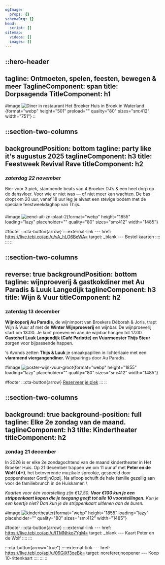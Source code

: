 ```yaml
---
ogImage:
  props: {}
schemaOrg: {}
head:
  script: []
sitemap:
  videos: []
  images: []
---
```


::hero-header
---
tagline: Ontmoeten, spelen, feesten, bewegen & meer
TaglineComponent: span
title: Dorpsagenda
TitleComponent: h1
---
#image
![Diner in restaurant Het Broeker Huis in Broek in Waterland](/broeker-huiskamer-diner-volle-eetzaal-licht-hout-warm.jpg){format="webp" height="501" preload="" quality="80" sizes="sm:412" width="751"}
::

::section-two-columns
---
backgroundPosition: bottom
tagline: party like it's augustus 2025
taglineComponent: h3
title: Feestweek Revival Rave
titleComponent: h2
---
### ***zaterdag 22 november***

Bier voor 3 piek, stampende beats van 4 Broeker DJ’s & een heel dorp op de dansvloer. Voor wie er niet was — of niet meer kan wachten. De bas dropt om 20 uur, vanaf 18 uur leg je alvast een stevige bodem met de speciale feestweekdaghap van Thijs.

###

#image
![eend-uit-zn-plaat-2](/feestweek-revival-rave.jpg){format="webp" height="1855" loading="lazy" placeholder="" quality="80" sizes="sm:412" width="1485"}

#footer
  :::cta-button{arrow}
    ::::external-link
    ---
    href: https://live.tebi.co/api/u/vA_hLO6BeWA=
    target: _blank
    ---
    Bestel kaarten
    ::::
  :::
::

::section-two-columns
---
reverse: true
backgroundPosition: bottom
tagline: wijnproeverij & gastkokdiner met Au Paradis & Luuk Langedijk
taglineComponent: h3
title: Wijn & Vuur
titleComponent: h2
---
### **zaterdag 13 december**

**Wijnkoperij Au Paradis**, de wijnimport van Broekers Déborah & Joris, trapt Wijn & Vuur af met de **Winter Wijnproeverij** en wijnbar. De wijnproeverij start om 13:00. Je kunt proeven en aan de wijnbar hangen tot 17:00. **Gastchef Luuk Langendijk (Café Parlotte) en Vuurmeester Thijs Steur** zorgen voor bijpassende happen.

‘s Avonds zetten **Thijs & Luuk** je smaakpapillen in lichterlaaie met een **vlammend viergangendiner.** Wijnpairings door Au Paradis.

#image
![poster-wijn-vuur-groot](/wijn-vuur-poster-groot.jpg){format="webp" height="1855" loading="lazy" placeholder="" quality="80" sizes="sm:412" width="1485"}

#footer
  :::cta-button{arrow}
  [Reserveer je plek](https://live.tebi.co/ecom/reservations/282764_0a523a1d3711c0523566f753f2cb25e5f14ed781117e8ef82016152d6ff5c2c2)
  :::
::

::section-two-columns
---
background: true
background-position: full
tagline: Elke 2e zondag van de maand.
taglineComponent: h3
title: Kindertheater
titleComponent: h2
---
### **zondag 21 december**

In 2026 is er elke 2e zondagochtend van de maand kindertheater in Het Broeker Huis. Op 21 december trappen we om 11 uur af met **Peter en de Wolf (4+)**, het betoverende muzikale sprookje, gespeeld door poppentheater GordijnOpzij. Na afloop schuift de hele familie gezellig aan voor de familiebrunch in de Huiskamer. \\

*Kaarten voor één voorstelling zijn €12,50.* ***Voor €100 kun je een strippenkaart kopen die je toegang geeft tot alle 10 voorstellingen.*** *Kun je een keertje niet? Dan kun je de strippenkaart uitlenen aan de buren.*

#image
![kindertheater](/kindertheater.jpg){format="webp" height="1855" loading="lazy" placeholder="" quality="80" sizes="sm:412" width="1485"}

#footer
  :::cta-button{arrow}
    ::::external-link
    ---
    href: https://live.tebi.co/api/u/ITMNhko7YgM=
    target: _blank
    ---
    Kaart Peter en de Wolf
    ::::
  :::

  :::cta-button{arrow="true"}
    ::::external-link
    ---
    href: https://live.tebi.co/api/u/09GjXf3oeBk=
    target: noreferer,noopener
    ---
    Koop 10-rittenkaart
    ::::
  :::
::
